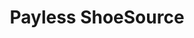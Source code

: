 ---
title: "Payless ShoeSource"
url: /santo-domingo/payless-shoesource-galeria-360/
shop: Schuhe
---